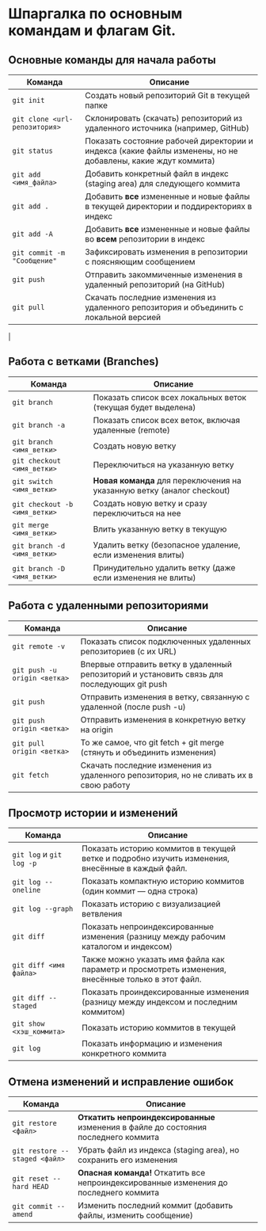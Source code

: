# Шпаргалка по основным командам и флагам Git.

## Основные команды для начала работы

| Команда                       | Описание                                                                                                    |
|-------------------------------|-------------------------------------------------------------------------------------------------------------|
| `git init`                    | Создать новый репозиторий Git в текущей папке                                                               |
| `git clone <url-репозитория>` | Склонировать (скачать) репозиторий из удаленного источника (например, GitHub)                               |
| `git status`                  | Показать состояние рабочей директории и индекса (какие файлы изменены, но не добавлены, какие ждут коммита) |
| `git add <имя_файла>`         | Добавить конкретный файл в индекс (staging area) для следующего коммита                                     |
| `git add .`                   | Добавить **все** измененные и новые файлы в текущей директории и поддиректориях в индекс                    |
| `git add -A`                  | Добавить **все** измененные и новые файлы во **всем** репозитории в индекс                                  |
| `git commit -m "Сообщение"`   | Зафиксировать изменения в репозитории с поясняющим сообщением                                               |
| `git push`                    | Отправить закоммиченные изменения в удаленный репозиторий (на GitHub)                                       |
| `git pull`                    | Скачать последние изменения из удаленного репозитория и объединить с локальной версией                      
|

## Работа с ветками (Branches)
| Команда                       | Описание                                                                |
|-------------------------------|-------------------------------------------------------------------------|
| `git branch`                  | Показать список всех локальных веток (текущая будет выделена)           |
| `git branch -a`               | Показать список всех веток, включая удаленные (remote)                  |
| `git branch <имя_ветки>`      | Создать новую ветку                                                     |
| `git checkout <имя_ветки>`    | Переключиться на указанную ветку                                        |
| `git switch <имя_ветки>`      | **Новая команда** для переключения на указанную ветку (аналог checkout) |
| `git checkout -b <имя_ветки>` | Создать новую ветку и сразу переключиться на нее                        |
| `git merge <имя_ветки>`       | Влить указанную ветку в текущую                                         |
| `git branch -d <имя_ветки>`   | Удалить ветку (безопасное удаление, если изменения влиты)               |
| `git branch -D <имя_ветки>`   | Принудительно удалить ветку (даже если изменения не влиты)              |

## Работа с удаленными репозиториями
| Команда | Описание |
|---|-|
| `git remote -v`|Показать список подключенных удаленных репозиториев (с их URL)|
| `git push -u origin <ветка>`|Впервые отправить ветку в удаленный репозиторий и установить связь для последующих git push|
| `git push`|Отправить изменения в ветку, связанную с удаленной (после push -u)|
| `git push origin <ветка>`|Отправить изменения в конкретную ветку на origin|
| `git pull origin <ветка>	`|То же самое, что git fetch + git merge (стянуть и объединить изменения)|
| `git fetch`|Скачать последние изменения из удаленного репозитория, но не сливать их в свою работу|

## Просмотр истории и изменений
| Команда                  | Описание                                                                                          |
|--------------------------|---------------------------------------------------------------------------------------------------|
| `git log` и `git log -p` | Показать историю коммитов в текущей ветке и подробно изучить изменения, внесённые в каждый файл.  |
| `git log --oneline`      | Показать компактную историю коммитов (один коммит — одна строка)                                  |
| `git log --graph`        | Показать историю с визуализацией ветвления                                                        |
| `git diff`               | Показать непроиндексированные изменения (разницу между рабочим каталогом и индексом)              |
| `git diff <имя файла>`   | Также можно указать имя файла как параметр и просмотреть изменения, внесённые только в этот файл. |
| `git diff --staged`      | Показать проиндексированные изменения (разницу между индексом и последним коммитом)               |
| `git show <хэш_коммита>` | Показать историю коммитов в текущей                                                               |
| `git log`                | Показать информацию и изменения конкретного коммита                                               |

## Отмена изменений и исправление ошибок
| Команда | Описание                                                                               |
|----|----------------------------------------------------------------------------------------|
| `git restore <файл>` | **Откатить непроиндексированные** изменения в файле до состояния последнего коммита    |
| `git restore --staged <файл>` | Убрать файл из индекса (staging area), но сохранить его изменения                      |
| `git reset --hard HEAD` | **Опасная команда!** Откатить все непроиндексированные изменения до последнего коммита |
| `git commit --amend` | Изменить последний коммит (добавить файлы, изменить сообщение)                                                                                       |
